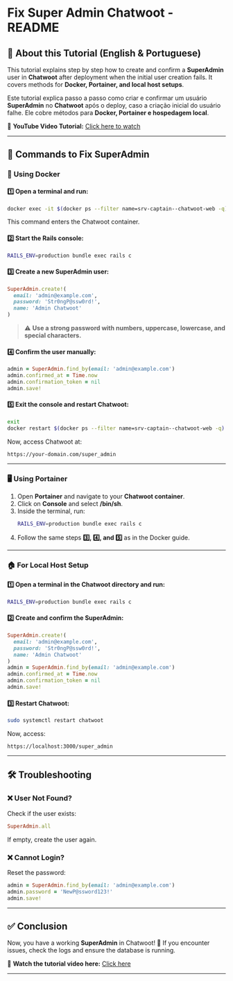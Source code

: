 # Fix Super Admin Chatwoot - README

## 📌 About this Tutorial (English & Portuguese)

This tutorial explains step by step how to create and confirm a **SuperAdmin** user in **Chatwoot** after deployment when the initial user creation fails. It covers methods for **Docker, Portainer, and local host setups**.

Este tutorial explica passo a passo como criar e confirmar um usuário **SuperAdmin** no **Chatwoot** após o deploy, caso a criação inicial do usuário falhe. Ele cobre métodos para **Docker, Portainer e hospedagem local**.

🎥 **YouTube Video Tutorial:** [Click here to watch](https://your-video-link.com)

---

## 🚀 Commands to Fix SuperAdmin

### 🐳 **Using Docker**
#### 1️⃣ Open a terminal and run:
```bash
docker exec -it $(docker ps --filter name=srv-captain--chatwoot-web -q) /bin/sh
```
This command enters the Chatwoot container.

#### 2️⃣ Start the Rails console:
```bash
RAILS_ENV=production bundle exec rails c
```

#### 3️⃣ Create a new **SuperAdmin** user:
```ruby
SuperAdmin.create!(
  email: 'admin@example.com',
  password: 'Str0ngP@ssw0rd!',
  name: 'Admin Chatwoot'
)
```
> ⚠️ **Use a strong password with numbers, uppercase, lowercase, and special characters.**

#### 4️⃣ Confirm the user manually:
```ruby
admin = SuperAdmin.find_by(email: 'admin@example.com')
admin.confirmed_at = Time.now
admin.confirmation_token = nil
admin.save!
```

#### 5️⃣ Exit the console and restart Chatwoot:
```bash
exit
docker restart $(docker ps --filter name=srv-captain--chatwoot-web -q)
```
Now, access Chatwoot at:
```
https://your-domain.com/super_admin
```

---

### 🖥️ **Using Portainer**
1. Open **Portainer** and navigate to your **Chatwoot container**.
2. Click on **Console** and select **/bin/sh**.
3. Inside the terminal, run:
   ```bash
   RAILS_ENV=production bundle exec rails c
   ```
4. Follow the same steps **3️⃣, 4️⃣, and 5️⃣** as in the Docker guide.

---

### 🏠 **For Local Host Setup**
#### 1️⃣ Open a terminal in the Chatwoot directory and run:
```bash
RAILS_ENV=production bundle exec rails c
```

#### 2️⃣ Create and confirm the SuperAdmin:
```ruby
SuperAdmin.create!(
  email: 'admin@example.com',
  password: 'Str0ngP@ssw0rd!',
  name: 'Admin Chatwoot'
)
admin = SuperAdmin.find_by(email: 'admin@example.com')
admin.confirmed_at = Time.now
admin.confirmation_token = nil
admin.save!
```

#### 3️⃣ Restart Chatwoot:
```bash
sudo systemctl restart chatwoot
```
Now, access:
```
https://localhost:3000/super_admin
```

---

## 🛠 Troubleshooting
### ❌ **User Not Found?**
Check if the user exists:
```ruby
SuperAdmin.all
```
If empty, create the user again.

### ❌ **Cannot Login?**
Reset the password:
```ruby
admin = SuperAdmin.find_by(email: 'admin@example.com')
admin.password = 'NewP@ssword123!'
admin.save!
```

---

## ✅ Conclusion
Now, you have a working **SuperAdmin** in Chatwoot! 🚀 If you encounter issues, check the logs and ensure the database is running.

🔗 **Watch the tutorial video here:** [Click here](https://your-video-link.com)

---
